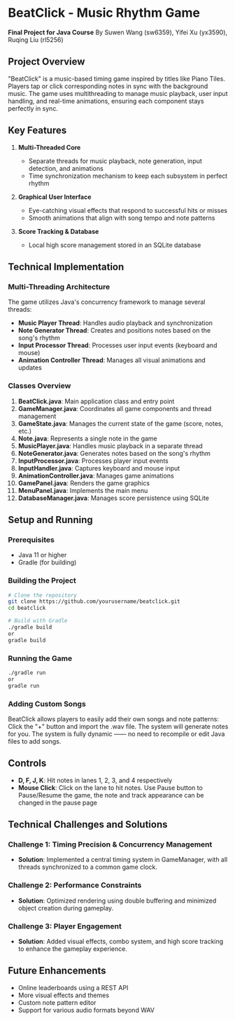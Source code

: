 # BeatClick - Music Rhythm Game

**Final Project for Java Course**
By Suwen Wang (sw6359), Yifei Xu (yx3590), Ruqing Liu (rl5256)

## Project Overview

"BeatClick" is a music-based timing game inspired by titles like Piano Tiles. Players tap or click corresponding notes in sync with the background music. The game uses multithreading to manage music playback, user input handling, and real-time animations, ensuring each component stays perfectly in sync.

## Key Features

1. **Multi-Threaded Core**

   * Separate threads for music playback, note generation, input detection, and animations
   * Time synchronization mechanism to keep each subsystem in perfect rhythm
2. **Graphical User Interface**

   * Eye-catching visual effects that respond to successful hits or misses
   * Smooth animations that align with song tempo and note patterns
3. **Score Tracking & Database**

   * Local high score management stored in an SQLite database

## Technical Implementation

### Multi-Threading Architecture

The game utilizes Java's concurrency framework to manage several threads:

- **Music Player Thread**: Handles audio playback and synchronization
- **Note Generator Thread**: Creates and positions notes based on the song's rhythm
- **Input Processor Thread**: Processes user input events (keyboard and mouse)
- **Animation Controller Thread**: Manages all visual animations and updates

### Classes Overview

1. **BeatClick.java**: Main application class and entry point
2. **GameManager.java**: Coordinates all game components and thread management
3. **GameState.java**: Manages the current state of the game (score, notes, etc.)
4. **Note.java**: Represents a single note in the game
5. **MusicPlayer.java**: Handles music playback in a separate thread
6. **NoteGenerator.java**: Generates notes based on the song's rhythm
7. **InputProcessor.java**: Processes player input events
8. **InputHandler.java**: Captures keyboard and mouse input
9. **AnimationController.java**: Manages game animations
10. **GamePanel.java**: Renders the game graphics
11. **MenuPanel.java**: Implements the main menu
12. **DatabaseManager.java**: Manages score persistence using SQLite


## Setup and Running

### Prerequisites

- Java 11 or higher
- Gradle (for building)

### Building the Project

```bash
# Clone the repository
git clone https://github.com/yourusername/beatclick.git
cd beatclick

# Build with Gradle
./gradle build
or
gradle build
```

### Running the Game

```bash
./gradle run
or
gradle run
```

### Adding Custom Songs
BeatClick allows players to easily add their own songs and note patterns:
   Click the "+" button and import the .wav file. The system will generate notes for you. The system is fully dynamic —— no need to recompile or edit Java files to add songs.

## Controls

- **D, F, J, K**: Hit notes in lanes 1, 2, 3, and 4 respectively
- **Mouse Click**: Click on the lane to hit notes. Use Pause button to Pause/Resume the game, the note and track appearance can be changed in the pause page

## Technical Challenges and Solutions

### Challenge 1: Timing Precision & Concurrency Management

- **Solution**: Implemented a central timing system in GameManager, with all threads synchronized to a common game clock.

### Challenge 2: Performance Constraints

- **Solution**: Optimized rendering using double buffering and minimized object creation during gameplay.

### Challenge 3: Player Engagement

- **Solution**: Added visual effects, combo system, and high score tracking to enhance the gameplay experience.

## Future Enhancements

- Online leaderboards using a REST API
- More visual effects and themes
- Custom note pattern editor
- Support for various audio formats beyond WAV
